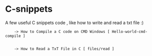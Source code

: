 # C-snippets
A few useful C snippets code , like how to write and read a txt file :)

        -> How to Compile a C code on CMD Windows [ Hello-world-cmd-compile ]
        

        -> How to Read a TxT File in C [ files/read ]

